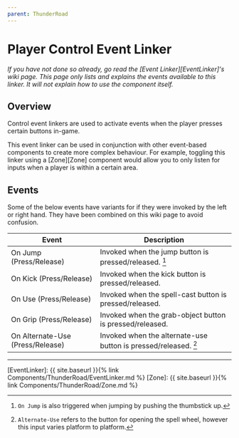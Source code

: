 ```yaml
---
parent: ThunderRoad
---
```

# Player Control Event Linker
*If you have not done so already, go read the [Event Linker][EventLinker]'s wiki page. This page only lists and explains the events available to this linker. It will not explain how to use the component itself.*

## Overview
Control event linkers are used to activate events when the player presses certain buttons in-game. 

This event linker can be used in conjunction with other event-based components to create more complex behaviour. For example, toggling this linker using a [Zone][Zone] component would allow you to only listen for inputs when a player is within a certain area.  

## Events
Some of the below events have variants for if they were invoked by the left or right hand. They have been combined on this wiki page to avoid confusion.

| Event                             | Description
| ---                               | ---
| On Jump (Press/Release)           | Invoked when the jump button is pressed/released. [^1]
| On Kick (Press/Release)           | Invoked when the kick button is pressed/released.
| On Use (Press/Release)            | Invoked when the spell-cast button is pressed/released.
| On Grip (Press/Release)           | Invoked when the grab-object button is pressed/released.
| On Alternate-Use (Press/Release)  | Invoked when the alternate-use button is pressed/released. [^2]

-----

[^1]: `On Jump` is also triggered when jumping by pushing the thumbstick up. 
[^2]: `Alternate-Use` refers to the button for opening the spell wheel, however this input varies platform to platform.



[EventLinker]:  {{ site.baseurl }}{% link Components/ThunderRoad/EventLinker.md %}
[Zone]: {{ site.baseurl }}{% link Components/ThunderRoad/Zone.md %}